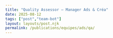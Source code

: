 ```yaml
---
title: "Quality Assessor — Manager Ads & Créa"
date: 2025-08-12
tags: ["post","team-bot"]
layout: layouts/post.njk
permalink: /publications/equipes/ads/qa/
---
```

